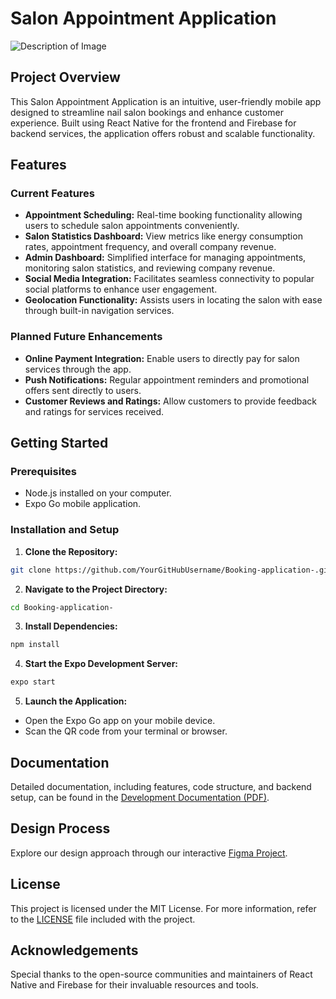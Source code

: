 
# Salon Appointment Application

![Description of Image](images/image-name.png)

## Project Overview

This Salon Appointment Application is an intuitive, user-friendly mobile app designed to streamline nail salon bookings and enhance customer experience. Built using React Native for the frontend and Firebase for backend services, the application offers robust and scalable functionality.

## Features

### Current Features

- **Appointment Scheduling:** Real-time booking functionality allowing users to schedule salon appointments conveniently.
- **Salon Statistics Dashboard:** View metrics like energy consumption rates, appointment frequency, and overall company revenue.
- **Admin Dashboard:** Simplified interface for managing appointments, monitoring salon statistics, and reviewing company revenue.
- **Social Media Integration:** Facilitates seamless connectivity to popular social platforms to enhance user engagement.
- **Geolocation Functionality:** Assists users in locating the salon with ease through built-in navigation services.

### Planned Future Enhancements
- **Online Payment Integration:** Enable users to directly pay for salon services through the app.
- **Push Notifications:** Regular appointment reminders and promotional offers sent directly to users.
- **Customer Reviews and Ratings:** Allow customers to provide feedback and ratings for services received.

## Getting Started

### Prerequisites
- Node.js installed on your computer.
- Expo Go mobile application.

### Installation and Setup

1. **Clone the Repository:**
```bash
git clone https://github.com/YourGitHubUsername/Booking-application-.git
```

2. **Navigate to the Project Directory:**
```bash
cd Booking-application-
```

3. **Install Dependencies:**
```bash
npm install
```

4. **Start the Expo Development Server:**
```bash
expo start
```

5. **Launch the Application:**
- Open the Expo Go app on your mobile device.
- Scan the QR code from your terminal or browser.

## Documentation

Detailed documentation, including features, code structure, and backend setup, can be found in the [Development Documentation (PDF)](https://link-to-your-pdf-documentation).

## Design Process

Explore our design approach through our interactive [Figma Project](https://link-to-your-figma-design).

## License

This project is licensed under the MIT License. For more information, refer to the [LICENSE](LICENSE) file included with the project.

## Acknowledgements

Special thanks to the open-source communities and maintainers of React Native and Firebase for their invaluable resources and tools.

